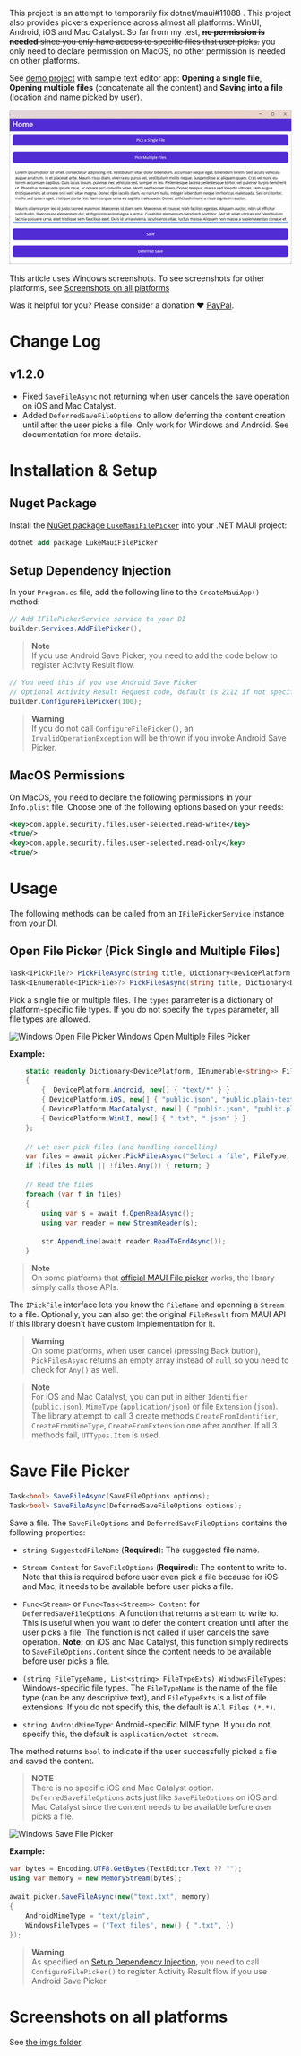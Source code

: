 This project is an attempt to temporarily fix dotnet/maui#11088 . This project also provides pickers experience across almost all platforms: WinUI, Android, iOS and Mac Catalyst. So far from my test, ~~**no permission is needed** since you only have access to specific files that user picks.~~ you only need to declare permission on MacOS, no other permission is needed on other platforms.

See [demo project](./LukeMauiFilePicker.Demo/) with sample text editor app: **Opening a single file**, **Opening multiple files** (concatenate all the content) and **Saving into a file** (location and name picked by user).

![Windows App](./imgs/win-app.png)

This article uses Windows screenshots. To see screenshots for other platforms, see [Screenshots on all platforms](#screenshots-on-all-platforms)

Was it helpful for you? Please consider a donation ❤️ [PayPal](https://paypal.me/datvm).

# Change Log

## v1.2.0

- Fixed `SaveFileAsync` not returning when user cancels the save operation on iOS and Mac Catalyst.
- Added `DeferredSaveFileOptions` to allow deferring the content creation until after the user picks a file. Only work for Windows and Android. See documentation for more details.

# Installation & Setup

## Nuget Package

Install the [NuGet package `LukeMauiFilePicker`](https://www.nuget.org/packages/LukeMauiFilePicker) into your .NET MAUI project:

```ps
dotnet add package LukeMauiFilePicker
```

## Setup Dependency Injection

In your `Program.cs` file, add the following line to the `CreateMauiApp()` method:

```cs
// Add IFilePickerService service to your DI
builder.Services.AddFilePicker();
```

> **Note**  
> If you use Android Save Picker, you need to add the code below to register Activity Result flow.

```cs
// You need this if you use Android Save Picker
// Optional Activity Result Request code, default is 2112 if not specified
builder.ConfigureFilePicker(100);
```

> **Warning**  
> If you do not call `ConfigureFilePicker()`, an `InvalidOperationException` will be thrown if you invoke Android Save Picker.

## MacOS Permissions

On MacOS, you need to declare the following permissions in your `Info.plist` file. Choose one of the following options based on your needs:

```xml
<key>com.apple.security.files.user-selected.read-write</key>
<true/>
<key>com.apple.security.files.user-selected.read-only</key>
<true/>
```

# Usage

The following methods can be called from an `IFilePickerService` instance from your DI.

## Open File Picker (Pick Single and Multiple Files)

```cs
Task<IPickFile?> PickFileAsync(string title, Dictionary<DevicePlatform, IEnumerable<string>>? types);
Task<IEnumerable<IPickFile>?> PickFilesAsync(string title, Dictionary<DevicePlatform, IEnumerable<string>>? types, bool multiple);
```

Pick a single file or multiple files. The `types` parameter is a dictionary of platform-specific file types. If you do not specify the `types` parameter, all file types are allowed.

![Windows Open File Picker](./imgs/win-pick-multi.png)
Windows Open Multiple Files Picker

**Example:**

```cs
    static readonly Dictionary<DevicePlatform, IEnumerable<string>> FileType = new()
    {
        {  DevicePlatform.Android, new[] { "text/*" } } ,
        { DevicePlatform.iOS, new[] { "public.json", "public.plain-text" } },
        { DevicePlatform.MacCatalyst, new[] { "public.json", "public.plain-text" } },
        { DevicePlatform.WinUI, new[] { ".txt", ".json" } }
    };

    // Let user pick files (and handling cancelling)
    var files = await picker.PickFilesAsync("Select a file", FileType, true);
    if (files is null || !files.Any()) { return; }

    // Read the files
    foreach (var f in files)
    {
        using var s = await f.OpenReadAsync();
        using var reader = new StreamReader(s);

        str.AppendLine(await reader.ReadToEndAsync());
    }
```

> **Note**  
> On some platforms that [official MAUI File picker](https://learn.microsoft.com/en-us/dotnet/maui/platform-integration/storage/file-picker) works, the library simply calls those APIs.

The `IPickFile` interface lets you know the `FileName` and openning a `Stream` to a file. Optionally, you can also get the original `FileResult` from MAUI API if this library doesn't have custom implementation for it.

> **Warning**  
> On some platforms, when user cancel (pressing Back button), `PickFilesAsync` returns an empty array instead of `null` so you need to check for `Any()` as well.

> **Note**  
> For iOS and Mac Catalyst, you can put in either `Identifier` (`public.json`), `MimeType` (`application/json`) or file `Extension` (`json`). The library attempt to call 3 create methods `CreateFromIdentifier`, `CreateFromMimeType`, `CreateFromExtension` one after another. If all 3 methods fail, `UTTypes.Item` is used.

# Save File Picker

```cs
Task<bool> SaveFileAsync(SaveFileOptions options);
Task<bool> SaveFileAsync(DeferredSaveFileOptions options);
```

Save a file. The `SaveFileOptions` and `DeferredSaveFileOptions` contains the following properties:

- `string SuggestedFileName` (**Required**): The suggested file name.
- `Stream Content` for `SaveFileOptions` (**Required**): The content to write to. Note that this is required before user even pick a file because for iOS and Mac, it needs to be available before user picks a file.
- `Func<Stream>` or `Func<Task<Stream>> Content` for `DeferredSaveFileOptions`: A function that returns a stream to write to. This is useful when you want to defer the content creation until after the user picks a file. The function is not called if user cancels the save operation. **Note:** on iOS and Mac Catalyst, this function simply redirects to `SaveFileOptions.Content` since the content needs to be available before user picks a file.
- `(string FileTypeName, List<string> FileTypeExts) WindowsFileTypes`: Windows-specific file types. The `FileTypeName` is the name of the file type (can be any descriptive text), and `FileTypeExts` is a list of file extensions. If you do not specify this, the default is `All Files (*.*)`.

- `string AndroidMimeType`: Android-specific MIME type. If you do not specify this, the default is `application/octet-stream`.

The method returns `bool` to indicate if the user successfully picked a file and saved the content.

> **NOTE**  
> There is no specific iOS and Mac Catalyst option.  
> `DeferredSaveFileOptions` acts just like `SaveFileOptions` on iOS and Mac Catalyst since the content needs to be available before user picks a file.

![Windows Save File Picker](./imgs/win-save.png)

**Example:**

```cs
var bytes = Encoding.UTF8.GetBytes(TextEditor.Text ?? "");
using var memory = new MemoryStream(bytes);

await picker.SaveFileAsync(new("text.txt", memory)
{
    AndroidMimeType = "text/plain",
    WindowsFileTypes = ("Text files", new() { ".txt", })
});
```

> **Warning**  
> As specified on [Setup Dependency Injection](#setup-dependency-injection), you need to call `ConfigureFilePicker()` to register Activity Result flow if you use Android Save Picker.

# Screenshots on all platforms

See [the imgs folder](./imgs).
